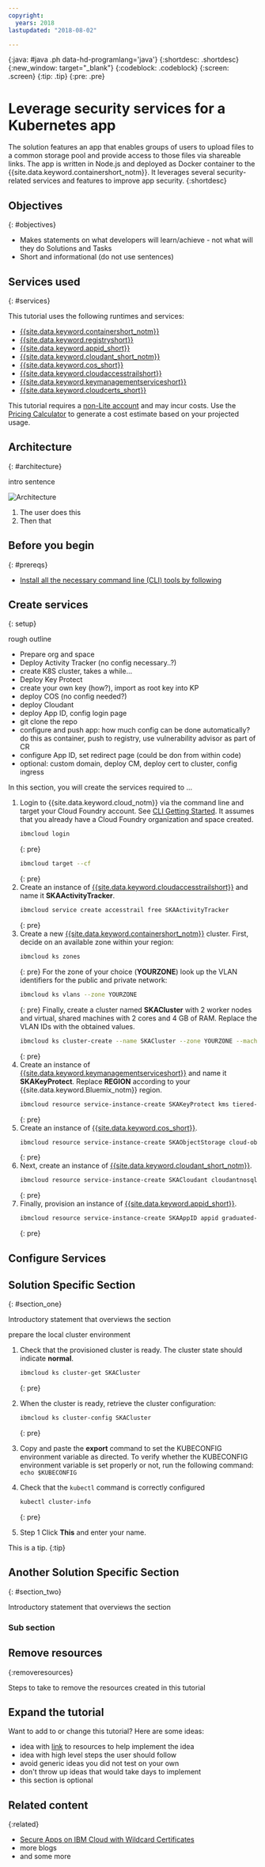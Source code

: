 ```yaml
---
copyright:
  years: 2018
lastupdated: "2018-08-02"

---
```


{:java: #java .ph data-hd-programlang='java'}
{:shortdesc: .shortdesc}
{:new_window: target="_blank"}
{:codeblock: .codeblock}
{:screen: .screen}
{:tip: .tip}
{:pre: .pre}

# Leverage security services for a Kubernetes app
The solution features an app that enables groups of users to upload files to a common storage pool and provide access to those files via shareable links. The app is written in Node.js and deployed as Docker container to the {{site.data.keyword.containershort_notm}}. It leverages several security-related services and features to improve app security.
{:shortdesc}

## Objectives
{: #objectives}

* Makes statements on what developers will learn/achieve - not what will they do Solutions and Tasks
* Short and informational (do not use sentences)

## Services used
{: #services}

This tutorial uses the following runtimes and services:
* [{{site.data.keyword.containershort_notm}}](https://console.bluemix.net/containers-kubernetes/catalog/cluster)
* [{{site.data.keyword.registryshort}}](https://console.bluemix.net/containers-kubernetes/launchRegistryView)
* [{{site.data.keyword.appid_short}}](https://console.bluemix.net/catalog/services/AppID)
* [{{site.data.keyword.cloudant_short_notm}}](https://console.bluemix.net/catalog/services/cloudantNoSQLDB)
* [{{site.data.keyword.cos_short}}](https://console.bluemix.net/catalog/services/cloud-object-storage)
* [{{site.data.keyword.cloudaccesstrailshort}}](https://console.bluemix.net/catalog/services/activity-tracker)
* [{{site.data.keyword.keymanagementserviceshort}}](https://console.bluemix.net/catalog/services/key-protect)
* [{{site.data.keyword.cloudcerts_short}}](https://console.bluemix.net/catalog/services/certificate-manager)

This tutorial requires a [non-Lite account](https://console.bluemix.net/docs/account/index.html#accounts) and may incur costs. Use the [Pricing Calculator](https://console.bluemix.net/pricing/) to generate a cost estimate based on your projected usage.

## Architecture
{: #architecture}

intro sentence

<p style="text-align: center;">

  ![Architecture](images/solution1/Architecture.png)
</p>

1. The user does this
2. Then that

## Before you begin
{: #prereqs}

* [Install all the necessary command line (CLI) tools by following](https://console.bluemix.net/docs/cli/index.html#overview)

## Create services
{: setup}

rough outline
* Prepare org and space
* Deploy Activity Tracker (no config necessary..?)
* create K8S cluster, takes a while...
* Deploy Key Protect
* create your own key (how?), import as root key into KP
* deploy COS (no config needed?)
* deploy Cloudant
* deploy App ID, config login page
* git clone the repo
* configure and push app: how much config can be done automatically? do this as container, push to registry, use vulnerability advisor as part of CR
* configure App ID, set redirect page (could be don from within code)
* optional: custom domain, deploy CM, deploy cert to cluster, config ingress


In this section, you will create the services required to ...

1. Login to {{site.data.keyword.cloud_notm}} via the command line and target your Cloud Foundry account. See [CLI Getting Started](https://console.bluemix.net/docs/cli/reference/bluemix_cli/get_started.html#getting-started). It assumes that you already have a Cloud Foundry organization and space created.
    ```bash
    ibmcloud login
    ```
    {: pre}
    ```bash
    ibmcloud target --cf
    ```
    {: pre}
2. Create an instance of [{{site.data.keyword.cloudaccesstrailshort}}](https://console.bluemix.net/catalog/services/activity-tracker) and name it **SKAActivityTracker**.
    ```bash
    ibmcloud service create accesstrail free SKAActivityTracker
    ```
    {: pre}
3. Create a new [{{site.data.keyword.containershort_notm}}](https://console.bluemix.net/containers-kubernetes/catalog/cluster) cluster. First, decide on an available zone within your region:
    ```bash
    ibmcloud ks zones
    ```
    {: pre}
    For the zone of your choice (**YOURZONE**) look up the VLAN identifiers for the public and private network:
    ```bash
    ibmcloud ks vlans --zone YOURZONE
    ```
    {: pre}
    Finally, create a cluster named **SKACluster** with 2 worker nodes and virtual, shared machines with 2 cores and 4 GB of RAM. Replace the VLAN IDs with the obtained values.
    ```bash
    ibmcloud ks cluster-create --name SKACluster --zone YOURZONE --machine-type u2c.2x4 --workers 2 --public-vlan PUBLIC-ID --private-vlan PRIVATE-ID
    ```
    {: pre}
4. Create an instance of [{{site.data.keyword.keymanagementserviceshort}}](https://console.bluemix.net/catalog/services/key-protect) and name it **SKAKeyProtect**. Replace **REGION** according to your {{site.data.keyword.Bluemix_notm}} region.
    ```bash
    ibmcloud resource service-instance-create SKAKeyProtect kms tiered-pricing REGION
    ```
    {: pre}
5. Create an instance of [{{site.data.keyword.cos_short}}](https://console.bluemix.net/catalog/services/cloud-object-storage). 
    ```bash
    ibmcloud resource service-instance-create SKAObjectStorage cloud-object-storage lite global
    ```
    {: pre}
6. Next, create an instance of [{{site.data.keyword.cloudant_short_notm}}](https://console.bluemix.net/catalog/services/cloudantNoSQLDB). 
    ```bash
    ibmcloud resource service-instance-create SKACloudant cloudantnosqldb lite REGION
    ```
    {: pre}
7. Finally, provision an instance of [{{site.data.keyword.appid_short}}](https://console.bluemix.net/catalog/services/AppID).
    ```bash
    ibmcloud resource service-instance-create SKAAppID appid graduated-tier REGION
    ```
    {: pre}


## Configure Services



## Solution Specific Section
{: #section_one}

Introductory statement that overviews the section

prepare the local cluster environment
1. Check that the provisioned cluster is ready. The cluster state should indicate **normal**.
   ```bash
   ibmcloud ks cluster-get SKACluster
   ```
   {: pre}
2. When the cluster is ready, retrieve the cluster configuration:
   ```bash
   ibmcloud ks cluster-config SKACluster
   ```
   {: pre}
3. Copy and paste the **export** command to set the KUBECONFIG environment variable as directed. To verify whether the KUBECONFIG environment variable is set properly or not, run the following command:
  `echo $KUBECONFIG`
4. Check that the `kubectl` command is correctly configured
   ```bash
   kubectl cluster-info
   ```
   {: pre}


5. Step 1 Click **This** and enter your name.

  This is a tip.
  {:tip}


## Another Solution Specific Section
{: #section_two}

Introductory statement that overviews the section

### Sub section

## Remove resources
{:removeresources}

Steps to take to remove the resources created in this tutorial

## Expand the tutorial

Want to add to or change this tutorial? Here are some ideas:
- idea with [link]() to resources to help implement the idea
- idea with high level steps the user should follow
- avoid generic ideas you did not test on your own
- don't throw up ideas that would take days to implement
- this section is optional

## Related content
{:related}

* [Secure Apps on IBM Cloud with Wildcard Certificates](https://www.ibm.com/blogs/bluemix/2018/07/secure-apps-on-ibm-cloud-with-wildcard-certificates/)
* more blogs
* and some more
